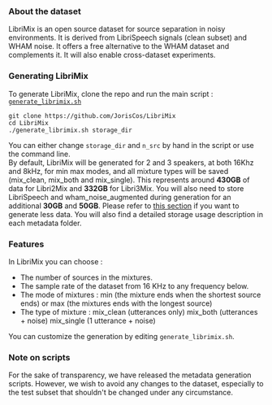 ### About the dataset
LibriMix is an open source dataset for source separation in noisy 
environments. It is derived from LibriSpeech signals (clean subset) 
and WHAM noise. It offers a free alternative to the WHAM dataset 
and complements it. It will also enable cross-dataset experiments.

### Generating LibriMix
To generate LibriMix, clone the repo and run the main script : 
[`generate_librimix.sh`](./generate_librimix.sh)

```
git clone https://github.com/JorisCos/LibriMix
cd LibriMix 
./generate_librimix.sh storage_dir
```
You can either change `storage_dir` and `n_src` by hand in 
the script or use the command line.  
By default, LibriMix will be generated for 2 and 3 speakers,
at both 16Khz and 8kHz, 
for min max modes, and all mixture types will be saved (mix_clean, 
mix_both and mix_single). This represents around **430GB** 
of data for Libri2Mix and **332GB** for Libri3Mix. 
You will also need to store LibriSpeech and wham_noise_augmented during
generation for an additional **30GB** and **50GB**.
Please refer to 
[this section](#Features) if you want to generate less data.
You will also find a detailed storage usage description in each metadata folder.


### Features
In LibriMix you can choose :
* The number of sources in the mixtures.
* The sample rate  of the dataset from 16 KHz to any frequency below. 
* The mode of mixtures : min (the mixture ends when the shortest source
 ends) or max (the mixtures ends with the longest source)
 * The type of mixture : mix_clean (utterances only) mix_both (utterances + noise) mix_single (1 utterance + noise)

You can customize the generation by editing ``` generate_librimix.sh ```.
 
### Note on scripts
For the sake of transparency, we have released the metadata generation 
scripts. However, we wish to avoid any changes to the dataset, 
especially to the test subset that shouldn't be changed under any 
circumstance.
